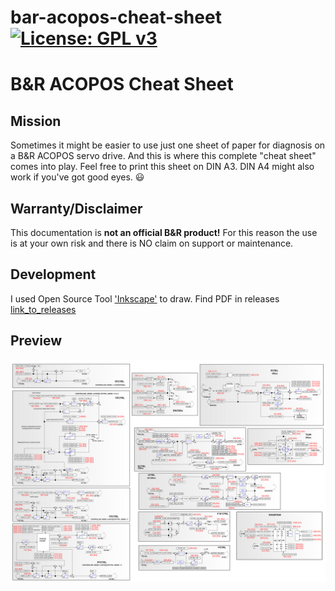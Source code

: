 # bar-acopos-cheat-sheet [![License: GPL v3](https://img.shields.io/badge/License-GPL%20v3-blue.svg)](https://www.gnu.org/licenses/gpl-3.0)
# B&amp;R ACOPOS Cheat Sheet

## Mission
Sometimes it might be easier to use just one sheet of paper for diagnosis on a B&amp;R ACOPOS servo drive.
And this is where this complete "cheat sheet" comes into play.
Feel free to print this sheet on DIN A3. DIN A4 might also work if you've got good eyes. :smiley:

## Warranty/Disclaimer
This documentation is **not an official B&amp;R product!**
For this reason the use is at your own risk and there is NO claim on support or maintenance.

## Development
I used Open Source Tool ['Inkscape'](https://inkscape.org/en/) to draw.
Find PDF in releases [link_to_releases](https://github.com/hilch/bar-acopos-cheat-sheet/releases)

## Preview
![cheat_sheet](https://github.com/hilch/bar-acopos-cheat-sheet/blob/master/inkscape/ACOPOS_CTRL.svg)






